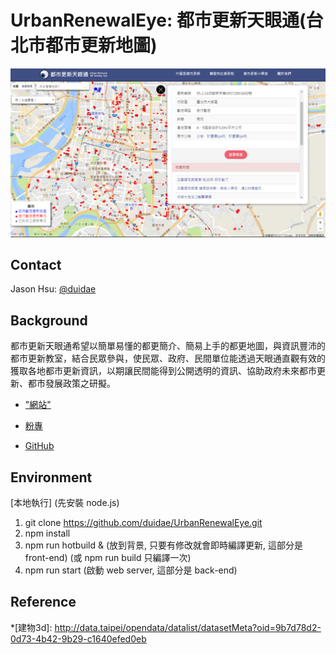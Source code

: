 # UrbanRenewalEye: 都市更新天眼通(台北市都市更新地圖)

![web page](doc/page.png)

## Contact

Jason Hsu: [@duidae](https://github.com/duidae)

## Background

都市更新天眼通希望以簡單易懂的都更簡介、簡易上手的都更地圖，與資訊豐沛的都市更新教室，結合民眾參與，使民眾、政府、民間單位能透過天眼通直觀有效的獲取各地都市更新資訊，以期讓民間能得到公開透明的資訊、協助政府未來都市更新、都市發展政策之研擬。

* ["網站"](https://urban-renewal.herokuapp.com)

* [粉專](https://www.facebook.com/urbanrenewaleye)

* [GitHub](https://github.com/duidae/UrbanRenewalEye)

## Environment

[本地執行] (先安裝 node.js)
1. git clone https://github.com/duidae/UrbanRenewalEye.git
2. npm install
3. npm run hotbuild & (放到背景, 只要有修改就會即時編譯更新, 這部分是 front-end) (或 npm run build 只編譯一次)
4. npm run start (啟動 web server, 這部分是 back-end)


## Reference

*[建物3d]: http://data.taipei/opendata/datalist/datasetMeta?oid=9b7d78d2-0d73-4b42-9b29-c1640efed0eb
